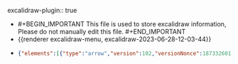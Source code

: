 excalidraw-plugin:: true

- #+BEGIN_IMPORTANT
  This file is used to store excalidraw information, Please do not manually edit this file.
  #+END_IMPORTANT
- {{renderer excalidraw-menu, excalidraw-2023-06-28-12-03-44}}
- ```json
  {"elements":[{"type":"arrow","version":102,"versionNonce":1873326012,"isDeleted":false,"id":"Hu7WAsc64ZpqNOYXglFiJ","fillStyle":"hachure","strokeWidth":1,"strokeStyle":"solid","roughness":1,"opacity":100,"angle":0,"x":609.7593994140625,"y":533.8406372070312,"strokeColor":"#000000","backgroundColor":"transparent","width":0,"height":215.5078125,"seed":1958303001,"groupIds":[],"frameId":null,"roundness":{"type":2},"boundElements":[],"updated":1693397832935,"link":null,"locked":false,"startBinding":null,"endBinding":null,"lastCommittedPoint":null,"startArrowhead":null,"endArrowhead":"arrow","points":[[0,0],[0,-215.5078125]]},{"type":"arrow","version":47,"versionNonce":154435900,"isDeleted":false,"id":"DhDocbxwHb2juDD68b2qu","fillStyle":"hachure","strokeWidth":1,"strokeStyle":"solid","roughness":1,"opacity":100,"angle":0,"x":584.1140747070312,"y":486.8297119140625,"strokeColor":"#000000","backgroundColor":"transparent","width":296.0625,"height":0,"seed":1688246007,"groupIds":[],"frameId":null,"roundness":{"type":2},"boundElements":[],"updated":1693397314143,"link":null,"locked":false,"startBinding":null,"endBinding":null,"lastCommittedPoint":null,"startArrowhead":null,"endArrowhead":"arrow","points":[[0,0],[296.0625,0]]},{"type":"line","version":93,"versionNonce":1299148292,"isDeleted":false,"id":"cK0TcL3kiCxq479S4KXWn","fillStyle":"hachure","strokeWidth":1,"strokeStyle":"solid","roughness":1,"opacity":100,"angle":0,"x":610.3922119140625,"y":487.9922180175781,"strokeColor":"#862e9c","backgroundColor":"transparent","width":133.1484375,"height":86.7515869140625,"seed":1355371735,"groupIds":[],"frameId":null,"roundness":{"type":2},"boundElements":[],"updated":1693397319220,"link":null,"locked":false,"startBinding":null,"endBinding":null,"lastCommittedPoint":null,"startArrowhead":null,"endArrowhead":null,"points":[[0,0],[133.1484375,-86.7515869140625]]},{"type":"line","version":48,"versionNonce":1577646524,"isDeleted":false,"id":"W7_5KXDtWYzlCWP7L6Axm","fillStyle":"hachure","strokeWidth":1,"strokeStyle":"solid","roughness":1,"opacity":100,"angle":0,"x":745.0078125,"y":399.0562744140625,"strokeColor":"#000000","backgroundColor":"transparent","width":0,"height":88.76248168945312,"seed":1444743385,"groupIds":[],"frameId":null,"roundness":{"type":2},"boundElements":[],"updated":1693397314143,"link":null,"locked":false,"startBinding":null,"endBinding":null,"lastCommittedPoint":null,"startArrowhead":null,"endArrowhead":null,"points":[[0,0],[0,88.76248168945312]]},{"type":"ellipse","version":68,"versionNonce":510234628,"isDeleted":false,"id":"4gieTaI-4mDfbto6CnoKd","fillStyle":"solid","strokeWidth":1,"strokeStyle":"solid","roughness":1,"opacity":100,"angle":0,"x":738.6094360351562,"y":391.8562927246094,"strokeColor":"#000000","backgroundColor":"#000000","width":15.52496337890625,"height":14.4375,"seed":1160846551,"groupIds":[],"frameId":null,"roundness":{"type":2},"boundElements":[],"updated":1693397314143,"link":null,"locked":false},{"type":"text","version":27,"versionNonce":45769276,"isDeleted":false,"id":"MYV94alnmRG8i1WurgYMw","fillStyle":"solid","strokeWidth":1,"strokeStyle":"solid","roughness":1,"opacity":100,"angle":0,"x":777.2015991210938,"y":383.77032470703125,"strokeColor":"#000000","backgroundColor":"#000000","width":184.43991088867188,"height":25,"seed":1686962391,"groupIds":[],"frameId":null,"roundness":null,"boundElements":[],"updated":1693397314143,"link":null,"locked":false,"fontSize":20,"fontFamily":1,"text":"z = x + iy = (x, y)","textAlign":"left","verticalAlign":"top","containerId":null,"originalText":"z = x + iy = (x, y)","lineHeight":1.25,"baseline":17},{"type":"text","version":31,"versionNonce":1715531652,"isDeleted":false,"id":"we6HtYNrFw1_MTaF34XvQ","fillStyle":"solid","strokeWidth":1,"strokeStyle":"solid","roughness":1,"opacity":100,"angle":0,"x":675.9562377929688,"y":494.8688049316406,"strokeColor":"#000000","backgroundColor":"#000000","width":11.239990234375,"height":25,"seed":1024442585,"groupIds":[],"frameId":null,"roundness":null,"boundElements":[],"updated":1693397314143,"link":null,"locked":false,"fontSize":20,"fontFamily":1,"text":"x","textAlign":"left","verticalAlign":"top","containerId":null,"originalText":"x","lineHeight":1.25,"baseline":17},{"type":"text","version":21,"versionNonce":1311423164,"isDeleted":false,"id":"4hI0Phbv-c7eU1kCAR0rt","fillStyle":"solid","strokeWidth":1,"strokeStyle":"solid","roughness":1,"opacity":100,"angle":0,"x":727.125,"y":434.81719970703125,"strokeColor":"#000000","backgroundColor":"#000000","width":9.379989624023438,"height":25,"seed":416508887,"groupIds":[],"frameId":null,"roundness":null,"boundElements":[],"updated":1693397314143,"link":null,"locked":false,"fontSize":20,"fontFamily":1,"text":"y","textAlign":"left","verticalAlign":"top","containerId":null,"originalText":"y","lineHeight":1.25,"baseline":17},{"type":"text","version":31,"versionNonce":184573700,"isDeleted":true,"id":"U7VIvTQMC1X0d9_6pPLBR","fillStyle":"hachure","strokeWidth":1,"strokeStyle":"solid","roughness":1,"opacity":100,"angle":0,"x":643.8181081845984,"y":301.9837383351382,"strokeColor":"#c92a2a","backgroundColor":"transparent","width":145.31991577148438,"height":25,"seed":273732334,"groupIds":[],"frameId":null,"roundness":null,"boundElements":[],"updated":1693397314143,"link":null,"locked":false,"fontSize":20,"fontFamily":1,"text":"|x| = (x² + y²) ","textAlign":"left","verticalAlign":"top","containerId":null,"originalText":"|x| = (x² + y²) ","lineHeight":1.25,"baseline":17},{"type":"text","version":992,"versionNonce":2111814716,"isDeleted":false,"id":"6bw2VfIkSXN3ePNXiJQ7U","fillStyle":"hachure","strokeWidth":1,"strokeStyle":"solid","roughness":1,"opacity":100,"angle":0,"x":694.8610961241562,"y":350.8696019343601,"strokeColor":"#862e9c","backgroundColor":"transparent","width":65.51230482200003,"height":20.235701290560552,"seed":421592636,"groupIds":["RCNSdMqYzf8BYq-WkRg9v"],"frameId":null,"roundness":null,"boundElements":[],"updated":1693397361849,"link":null,"locked":false,"fontSize":16.188561032448444,"fontFamily":1,"text":"√x² + y²","textAlign":"left","verticalAlign":"top","containerId":null,"originalText":"√x² + y²","lineHeight":1.25,"baseline":14},{"type":"line","version":483,"versionNonce":506869124,"isDeleted":false,"id":"q0KpBl0Jwp31stedHnikw","fillStyle":"hachure","strokeWidth":1,"strokeStyle":"solid","roughness":1,"opacity":100,"angle":0,"x":706.130702936082,"y":348.1546467685363,"strokeColor":"#862e9c","backgroundColor":"transparent","width":52.56094960947334,"height":0.9713235426604273,"seed":358471356,"groupIds":["RCNSdMqYzf8BYq-WkRg9v"],"frameId":null,"roundness":{"type":2},"boundElements":[],"updated":1693397361849,"link":null,"locked":false,"startBinding":null,"endBinding":null,"lastCommittedPoint":null,"startArrowhead":null,"endArrowhead":null,"points":[[0,0],[52.56094960947334,-0.9713235426604273]]},{"type":"text","version":119,"versionNonce":798282940,"isDeleted":false,"id":"uGbkokpdcBDI7DHSwzPd-","fillStyle":"hachure","strokeWidth":1,"strokeStyle":"solid","roughness":1,"opacity":100,"angle":0,"x":646.604736328125,"y":346.4029802511134,"strokeColor":"#862e9c","backgroundColor":"transparent","width":40.49995422363281,"height":25,"seed":745284412,"groupIds":[],"frameId":null,"roundness":null,"boundElements":[],"updated":1693397361849,"link":null,"locked":false,"fontSize":20,"fontFamily":1,"text":"|z| =","textAlign":"left","verticalAlign":"top","containerId":null,"originalText":"|z| =","lineHeight":1.25,"baseline":17}],"files":{},"appState":{"gridSize":null,"viewBackgroundColor":"#ffffff00","zoom":{"value":1},"offsetTop":0,"offsetLeft":0,"scrollX":0,"scrollY":0,"viewModeEnabled":false,"zenModeEnabled":false}}
  ```